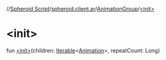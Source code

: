 //[Spheroid Script](../../index.md)/[spheroid.client.ar](../index.md)/[AnimationGroup](index.md)/[&lt;init&gt;](-init-.md)



# &lt;init&gt;  
 
fun [&lt;init&gt;](-init-.md)(children: [Iterable](../../spheroid.collections/-iterable/index.md)<[Animation](../-animation/index.md)>, repeatCount: Long)  



